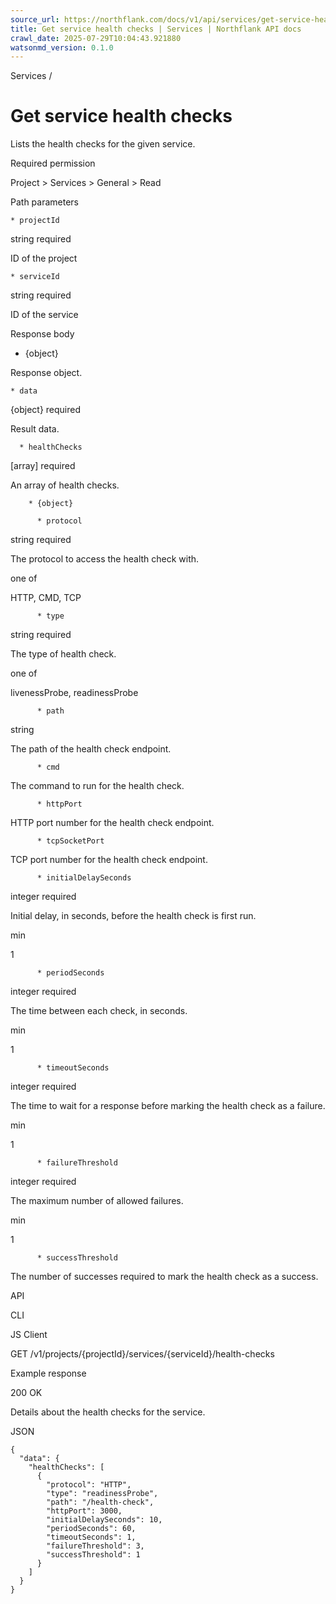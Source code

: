 ```yaml
---
source_url: https://northflank.com/docs/v1/api/services/get-service-health-checks
title: Get service health checks | Services | Northflank API docs
crawl_date: 2025-07-29T10:04:43.921880
watsonmd_version: 0.1.0
---
```


Services / 

# Get service health checks

Lists the health checks for the given service.

Required permission

Project > Services > General > Read

Path parameters

    * projectId

string required

ID of the project

    * serviceId

string required

ID of the service




Response body

  * {object}

Response object.

    * data

{object} required

Result data.

      * healthChecks

[array] required

An array of health checks.

        * {object}

          * protocol

string required

The protocol to access the health check with.

one of

HTTP, CMD, TCP

          * type

string required

The type of health check.

one of

livenessProbe, readinessProbe

          * path

string

The path of the health check endpoint.

          * cmd

The command to run for the health check.

          * httpPort

HTTP port number for the health check endpoint.

          * tcpSocketPort

TCP port number for the health check endpoint.

          * initialDelaySeconds

integer required

Initial delay, in seconds, before the health check is first run.

min

1

          * periodSeconds

integer required

The time between each check, in seconds.

min

1

          * timeoutSeconds

integer required

The time to wait for a response before marking the health check as a failure.

min

1

          * failureThreshold

integer required

The maximum number of allowed failures.

min

1

          * successThreshold

The number of successes required to mark the health check as a success.




API

CLI

JS Client

GET /v1/projects/{projectId}/services/{serviceId}/health-checks

Example response

200 OK

Details about the health checks for the service.

JSON
    
    
    {
      "data": {
        "healthChecks": [
          {
            "protocol": "HTTP",
            "type": "readinessProbe",
            "path": "/health-check",
            "httpPort": 3000,
            "initialDelaySeconds": 10,
            "periodSeconds": 60,
            "timeoutSeconds": 1,
            "failureThreshold": 3,
            "successThreshold": 1
          }
        ]
      }
    }